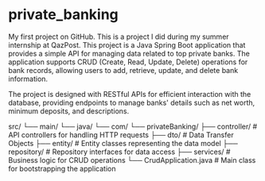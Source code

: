 # private_banking
My first project on GitHub. This is a project I did during my summer internship at QazPost. 
This project is a Java Spring Boot application that provides a simple API for managing data related to top private banks. The application supports CRUD (Create, Read, Update, Delete) operations for bank records, allowing users to add, retrieve, update, and delete bank information.

The project is designed with RESTful APIs for efficient interaction with the database, providing endpoints to manage banks' details such as net worth, minimum deposits, and descriptions.

src/
 └── main/
     └── java/
         └── com/
             └── privateBanking/
                 ├── controller/   # API controllers for handling HTTP requests
                 ├── dto/          # Data Transfer Objects
                 ├── entity/       # Entity classes representing the data model
                 ├── repository/   # Repository interfaces for data access
                 ├── services/     # Business logic for CRUD operations
                 └── CrudApplication.java  # Main class for bootstrapping the application

                     
